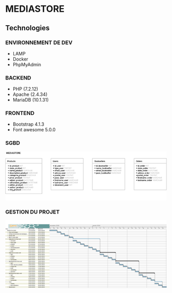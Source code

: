 # MEDIASTORE

## Technologies
### ENVIRONNEMENT DE DEV
- LAMP
- Docker
- PhpMyAdmin
### BACKEND
- PHP (7.2.12)
- Apache (2.4.34)
- MariaDB (10.1.31)
### FRONTEND
- Bootstrap 4.1.3
- Font awesome 5.0.0
### SGBD
![alt text](sgbd.png "sgbd")

### GESTION DU PROJET
![alt text](mediastore-gestionduprojet.png "Gestion du projet")
